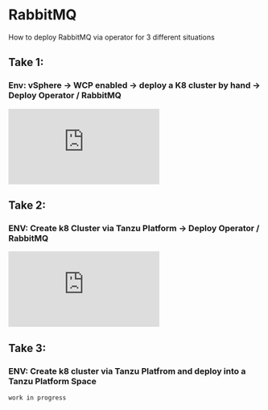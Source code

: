 
# RabbitMQ

How to deploy RabbitMQ via operator for 3 different situations 


## Take 1: 
### Env: vSphere -> WCP enabled -> deploy a K8 cluster by hand -> Deploy Operator / RabbitMQ

![Take 1](https://github.com/ogelbric/RabbitMQ/blob/main/Vanilla_vSphere_Tanzu/README.md)


## Take 2:
### ENV: Create k8 Cluster via Tanzu Platform -> Deploy Operator / RabbitMQ

![Take 2](https://github.com/ogelbric/RabbitMQ/blob/main/Tanzu_Platform_Cluster_Build/README.md)


## Take 3:
### ENV: Create k8 cluster via Tanzu Platfrom and deploy into a Tanzu Platform Space

`work in progress`



